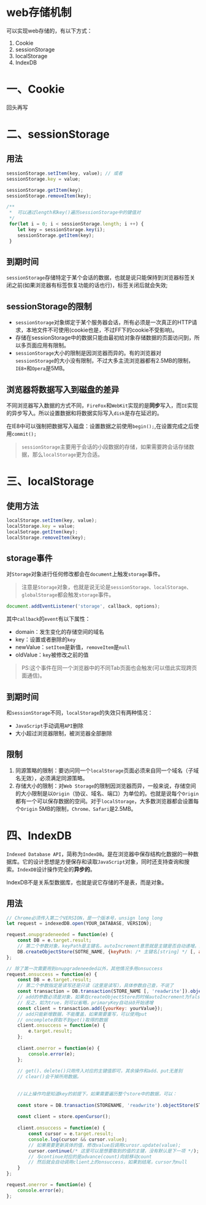 # web存储机制
可以实现web存储的，有以下方式：
1. Cookie
2. sessionStorage
3. localStorage
4. IndexDB

# 一、Cookie
回头再写

# 二、sessionStorage
## 用法
```javascript
sessionStorage.setItem(key, value); // 或者
sessionStorage.key = value;

sessionStorage.getItem(key);
sessionStorage.removeItem(key);

/** 
 *	可以通过length和key()遍历sessionStorage中的键值对
 */
 for(let i = 0; i < sessionStorage.length; i ++) {
 	let key = sessionStorage.key(i);
    sessionStorage.getItem(key);
 }
```
## 到期时间
`sessionStorage`存储特定于某个会话的数据，也就是说只能保持到浏览器标签关闭之前(如果浏览器有标签恢复功能的话也行)，标签关闭后就会失效;

## sessionStorage的限制
+ `sessionStorage`对象绑定于某个服务器会话，所有必须是一次真正的HTTP请求，本地文件不可使用(cookie也是，不过FF下的cookie不受影响)。
+ 存储在sessionStorage中的数据只能由最初给对象存储数据的页面访问到，所以多页面应用有限制。
+ `sessionStorage`大小的限制是因浏览器而异的。有的浏览器对`sessionStorage`的大小没有限制，不过大多主流浏览器都有2.5MB的限制，`IE8+`和`Opera`是5MB。

## 浏览器将数据写入到磁盘的差异
不同浏览器写入数据的方式不同，`FireFox`和`WebKit`实现的是**同步**写入，而`IE`实现的异步写入。所以设置数据和将数据实际写入`disk`是存在延迟的。

在IE8中可以强制把数据写入磁盘：设置数据之前使用`begin();`,在设置完成之后使用`commit();`

> `sessionStorage`主要用于会话的小段数据的存储，如果需要跨会话存储数据，那么`localStorage`更为合适。

# 三、localStorage
## 使用方法
```javascript
localStorage.setItem(key, value);
localStorage.key = value;
localSotrage.getItem(key);
localStorage.removeItem(key);
```

## storage事件
对`Storage`对象进行任何修改都会在`document`上触发`storage`事件。
>注意是`Storage`对象，也就是说无论是`sessionStorage、localStorage、globalStorage`都会触发`storage`事件。

```javascript
document.addEventListener('storage', callback, options);
```

其中`callback`的`event`有以下属性：
+ domain：发生变化的存储空间的域名
+ key：设置或者删除的`key`
+ newValue：`setItem`是新值，`removeItem`是`null`
+ oldValue：`key`被修改之前的值

> PS:这个事件在同一个浏览器中的不同Tab页面也会触发(可以借此实现跨页面通信)。

## 到期时间
和`sessionStorage`不同，`localStorage`的失效只有两种情况：
+ `JavaScript`手动调用`API`删除
+ 大小超过浏览器限制，被浏览器全部删除

## 限制
1. 同源策略的限制：要访问同一个`localStorage`页面必须来自同一个域名（子域名无效），必须满足同源策略。
2. 存储大小的限制：对`Web Storage`的限制因浏览器而异，一般来说，存储空间的大小限制是以`Origin`（协议、域名、端口）为单位的。也就是说每个`Origin`都有一个可以保存数据的空间。对于`localStorage`，大多数浏览器都会设置每个`Origin` 5MB的限制，`Chrome、Safari`是2.5MB。


# 四、IndexDB
`Indexed Database API`，简称为`IndexDB`。是在浏览器中保存结构化数据的一种数据库。它的设计思想是方便保存和读取`JavaScript`对象，同时还支持查询和搜索。`IndexDB`设计操作完全的**异步的**。

IndexDB不是关系型数据库，也就是说它存储的不是表，而是对象。

## 用法
```javascript
// Chrome必须传入第二个VERSION，是一个版本号，unsign long long
let request = indexedDB.open(YOUR_DATABASE, VERSION);

request.onupgradeneeded = function(e) {
	const DB = e.target.result;
    // 第二个参数对象，keyPath是主键名，autoIncrement意思就是主键是否自动递增。具体作用看下面。
    DB.createObjectStore(SOTRE_NAME, {keyPath: /* 主键名[string] */ [, autoIncrement: true]});
};

// 除了第一次需要用到onupgradeneeded以外，其他情况多用onsuccess
request.onsuccess = function(e) {
	const DB = e.target.result;
    // 第二个参数指定是读写还是只读（这里是读写），具体参数自己查，不说了
    const transaction = DB.transaction(STORE_NAME [, 'readwrite']).objectStore(STORE_NAME)；
    // add的参数必须是对象，如果在createObjectStore的时候autoIncrement为false，则此处还必须传入主键对应的值，也就是 add({primaryKey: [string|number], yourKey: yourValue});
    // 反之，如为true，则可以省略，primaryKey自动从0开始递增
    const client = transaction.add({yourKey: yourValue});
    // add只能新增数据，不能覆盖，如果需要重写，可以使用put
    // oncomplete获取不到get()取得的数据
    client.onsuccess = function(e) {
    	e.target.result;
    };
    
    client.onerror = function(e) {
    	console.error(e);
    };
    
    // get()、delete()只用传入对应的主键值即可，其余操作和add、put无差别
    // clear()会干掉所用数据。
    
    
    //以上操作均是知道key的前提下，如果需要遍历整个store中的数据，可以：
    
    const store = DB.transaction(STORENAME, 'readwrite').objectStore(STORE_NAME);
    
    const client = store.openCursor();
    
    client.onsuccess = function(e) {
    	const cursor = e.target.result;
        console.log(cursor && cursor.value);
        // 如果需要更新具体的值，修改value后调用curosr.update(value);
        cursor.continue(/* 这里可以是想要取到的值的主键，没有默认是下一项 */);
        // 与continue对应的是advance(count)向前移动count
        // 然后就会自动调用client上的onsuccess，如果到结尾，cursor为null
    }
};

request.onerror = function(e) {
    console.error(e);
};

```